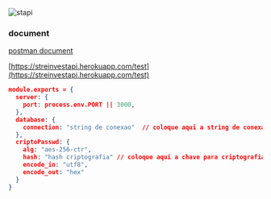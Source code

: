 ![stapi](https://user-images.githubusercontent.com/54999837/118889676-d371e880-b8d3-11eb-8889-73b488ca068b.png)

### document

[postman document](https://web.postman.co/workspace/streinvest_api~b0c520ff-a642-4531-a688-a14143a9a6a0/documentation/11026666-5e0c3c69-2a35-40be-a695-c13b6a392342)

[https://streinvestapi.herokuapp.com/test](https://streinvestapi.herokuapp.com/test)

```json
module.exports = {
  server: {
    port: process.env.PORT || 3000,
  },
  database: {
    connection: "string de conexao"  // coloque aqui a string de conexao ao banco de dados mongo
  },
  criptoPasswd: {
    alg: "aes-256-ctr",
    hash: "hash criptografia" // coloque aqui a chave para criptografia da senha do usuario,
    encode_in: "utf8",
    encode_out: "hex"
  }
}
```
